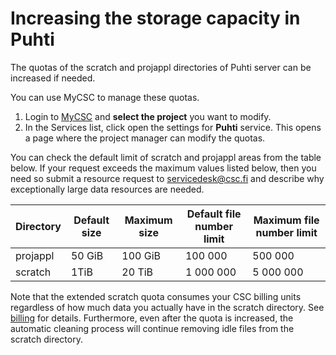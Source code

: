 # Increasing the storage capacity in Puhti

The quotas of the scratch and projappl directories of Puhti server can be increased if needed.

You can use MyCSC to manage these quotas.

1.    Login to [MyCSC](https://my.csc.fi) and **select the project** you want to modify.
2.    In the Services list, click open the settings for **Puhti** service. This opens a page 
      where the project manager can modify the quotas.


You can check the default limit of scratch and projappl areas from the table below. 
If your request exceeds the maximum values listed below, then you need so submit 
a resource request to servicedesk@csc.fi and describe why exceptionally large data resources 
are needed.
  
| Directory | Default size | Maximum size | Default file number limit | Maximum file number limit |
|-----------|--------------|--------------|---------------------------|---------------------------|
| projappl  |   50 GiB     |  100 GiB     | 100 000                   | 500 000                   |
| scratch   |   1TiB       |  20 TiB      | 1 000 000                 | 5 000 000                 |


Note that the extended scratch quota consumes your CSC billing units regardless of how much 
data you actually have in the scratch directory. See [billing](./billing.md) for details. Furthermore, 
even after the quota is increased, the automatic cleaning process will continue removing idle 
files from the scratch directory.
